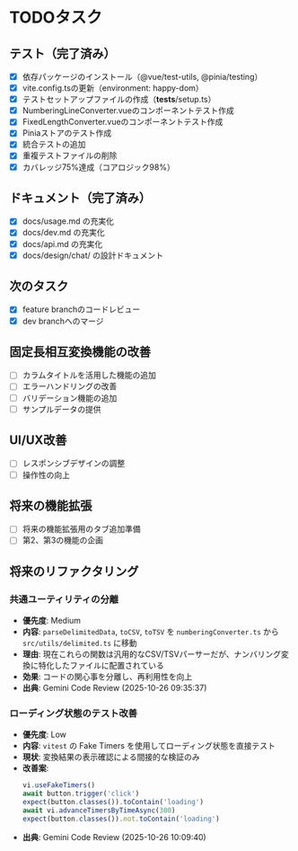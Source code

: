 # TODOタスク

## テスト（完了済み）
- [x] 依存パッケージのインストール（@vue/test-utils, @pinia/testing）
- [x] vite.config.tsの更新（environment: happy-dom）
- [x] テストセットアップファイルの作成（__tests__/setup.ts）
- [x] NumberingLineConverter.vueのコンポーネントテスト作成
- [x] FixedLengthConverter.vueのコンポーネントテスト作成
- [x] Piniaストアのテスト作成
- [x] 統合テストの追加
- [x] 重複テストファイルの削除
- [x] カバレッジ75%達成（コアロジック98%）

## ドキュメント（完了済み）
- [x] docs/usage.md の充実化
- [x] docs/dev.md の充実化
- [x] docs/api.md の充実化
- [x] docs/design/chat/ の設計ドキュメント

## 次のタスク
- [x] feature branchのコードレビュー
- [x] dev branchへのマージ

## 固定長相互変換機能の改善
- [ ] カラムタイトルを活用した機能の追加
- [ ] エラーハンドリングの改善
- [ ] バリデーション機能の追加
- [ ] サンプルデータの提供

## UI/UX改善
- [ ] レスポンシブデザインの調整
- [ ] 操作性の向上

## 将来の機能拡張
- [ ] 将来の機能拡張用のタブ追加準備
- [ ] 第2、第3の機能の企画

## 将来のリファクタリング

### 共通ユーティリティの分離
- **優先度**: Medium
- **内容**: `parseDelimitedData`, `toCSV`, `toTSV` を `numberingConverter.ts` から `src/utils/delimited.ts` に移動
- **理由**: 現在これらの関数は汎用的なCSV/TSVパーサーだが、ナンバリング変換に特化したファイルに配置されている
- **効果**: コードの関心事を分離し、再利用性を向上
- **出典**: Gemini Code Review (2025-10-26 09:35:37)

### ローディング状態のテスト改善
- **優先度**: Low
- **内容**: `vitest` の Fake Timers を使用してローディング状態を直接テスト
- **現状**: 変換結果の表示確認による間接的な検証のみ
- **改善案**: 
  ```typescript
  vi.useFakeTimers()
  await button.trigger('click')
  expect(button.classes()).toContain('loading')
  await vi.advanceTimersByTimeAsync(300)
  expect(button.classes()).not.toContain('loading')
  ```
- **出典**: Gemini Code Review (2025-10-26 10:09:40)
